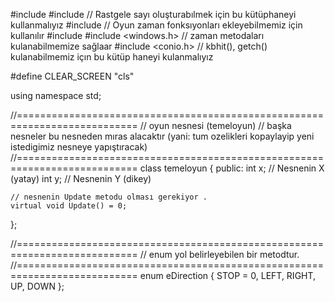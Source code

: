 #include <iostream>
#include <cstdlib>    // Rastgele sayı oluşturabılmek için bu kütüphaneyi kullanmalıyız
#include <ctime>      // Oyun zaman fonksıyonları ekleyebilmemiz için kullanılır 
#include <string>
#include <windows.h>  //  zaman metodaları kulanabilmemize sağlaar
#include <conio.h>    //  kbhit(), getch() kulanabilmemiz içın bu kütüp haneyi kulanmalıyız 

#define CLEAR_SCREEN "cls"

using namespace std;

//===========================================================================
//  oyun nesnesi (temeloyun)
//  başka nesneler bu nesneden mıras alacaktır (yani: tum ozelikleri kopaylayip yeni istedigimiz nesneye yapıştıracak)
//===========================================================================
class temeloyun {
public:
    int x;  // Nesnenin X (yatay)
    int y;  // Nesnenin Y (dikey)

    // nesnenin Update metodu olması gerekiyor .
    virtual void Update() = 0;
};

//===========================================================================
// enum yol belirleyebilen bir metodtur.
//===========================================================================
enum eDirection { STOP = 0, LEFT, RIGHT, UP, DOWN };
